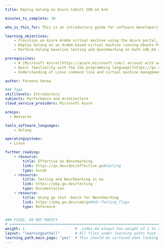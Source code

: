 ```yaml
---
title: Deploy Golang on Azure Cobalt 100 on Arm

minutes_to_complete: 30

who_is_this_for: This is an introductory guide for software developers, DevOps engineers, and cloud architects looking to migrate their Golang (Go) applications from x86_64 to high-performance Arm-based Azure Cobalt 100 virtual machines for improved cost efficiency and performance.

learning_objectives: 
    - Provision an Azure Arm64 virtual machine using the Azure portal, with Ubuntu Pro 24.04 LTS as the base image
    - Deploy Golang on an Arm64-based virtual machine running Ubuntu Pro 24.04 LTS
    - Perform Golang baseline testing and benchmarking on both x86_64 and Arm64 virtual machines

prerequisites:
    - A [Microsoft Azure](https://azure.microsoft.com/) account with access to Azure Cobalt 100 Arm-based instances (Dpsv6-series)
    - Basic familiarity with the [Go programming language](https://go.dev/) and cloud deployment practices
    - Understanding of Linux command line and virtual machine management

author: Pareena Verma

### Tags
skilllevels: Introductory
subjects: Performance and Architecture
cloud_service_providers: Microsoft Azure

armips:
  - Neoverse

tools_software_languages:
    - Golang

operatingsystems:
  - Linux

further_reading:
    - resource: 
        title: Effective Go Benchmarking
        link: https://go.dev/doc/effective_go#testing
        type: Guide
    - resource:
        title: Testing and Benchmarking in Go
        link: https://pkg.go.dev/testing
        type: Documentation
    - resource:        
        title: Using go test -bench for Benchmarking
        link: https://pkg.go.dev/cmd/go#hdr-Testing_flags
        type: Reference


### FIXED, DO NOT MODIFY
# ================================================================================
weight: 1                       # _index.md always has weight of 1 to order correctly
layout: "learningpathall"       # All files under learning paths have this same wrapper
learning_path_main_page: "yes"  # This should be surfaced when looking for related content. Only set for _index.md of learning path content.
---
```

